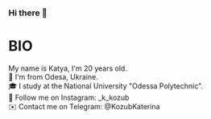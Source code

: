 ### Hi there 👋

# BIO
My name is Katya, I'm 20 years old.\
📍 I'm from Odesa, Ukraine.\
🎓 I study at the National University "Odessa Polytechnic".\
📸 Follow me on Instagram: _k_kozub\
✉️ Contact me on Telegram: @KozubKaterina
